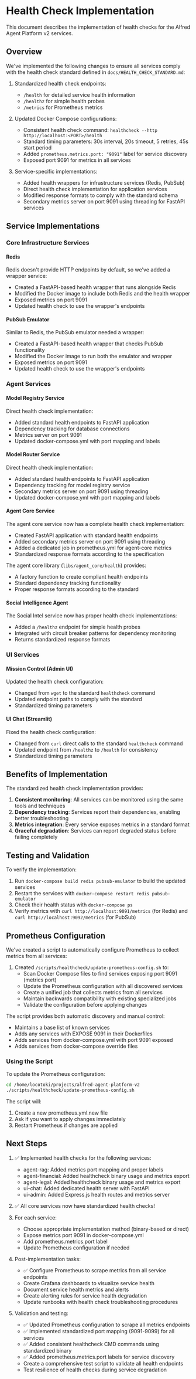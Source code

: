 # Health Check Implementation

This document describes the implementation of health checks for the Alfred Agent Platform v2 services.

## Overview

We've implemented the following changes to ensure all services comply with the health check standard defined in `docs/HEALTH_CHECK_STANDARD.md`:

1. Standardized health check endpoints:
   - `/health` for detailed service health information
   - `/healthz` for simple health probes
   - `/metrics` for Prometheus metrics

2. Updated Docker Compose configurations:
   - Consistent health check command: `healthcheck --http http://localhost:<PORT>/health`
   - Standard timing parameters: 30s interval, 20s timeout, 5 retries, 45s start period
   - Added `prometheus.metrics.port: "9091"` label for service discovery
   - Exposed port 9091 for metrics in all services

3. Service-specific implementations:
   - Added health wrappers for infrastructure services (Redis, PubSub)
   - Direct health check implementation for application services
   - Modified response formats to comply with the standard schema
   - Secondary metrics server on port 9091 using threading for FastAPI services

## Service Implementations

### Core Infrastructure Services

#### Redis

Redis doesn't provide HTTP endpoints by default, so we've added a wrapper service:

- Created a FastAPI-based health wrapper that runs alongside Redis
- Modified the Docker image to include both Redis and the health wrapper
- Exposed metrics on port 9091
- Updated health check to use the wrapper's endpoints

#### PubSub Emulator

Similar to Redis, the PubSub emulator needed a wrapper:

- Created a FastAPI-based health wrapper that checks PubSub functionality
- Modified the Docker image to run both the emulator and wrapper
- Exposed metrics on port 9091
- Updated health check to use the wrapper's endpoints

### Agent Services

#### Model Registry Service

Direct health check implementation:
- Added standard health endpoints to FastAPI application
- Dependency tracking for database connections
- Metrics server on port 9091
- Updated docker-compose.yml with port mapping and labels

#### Model Router Service

Direct health check implementation:
- Added standard health endpoints to FastAPI application
- Dependency tracking for model registry service
- Secondary metrics server on port 9091 using threading
- Updated docker-compose.yml with port mapping and labels

#### Agent Core Service

The agent core service now has a complete health check implementation:
- Created FastAPI application with standard health endpoints
- Added secondary metrics server on port 9091 using threading
- Added a dedicated job in prometheus.yml for agent-core metrics
- Standardized response formats according to the specification

The agent core library (`libs/agent_core/health`) provides:
- A factory function to create compliant health endpoints
- Standard dependency tracking functionality
- Proper response formats according to the standard

#### Social Intelligence Agent

The Social Intel service now has proper health check implementations:
- Added a `/healthz` endpoint for simple health probes
- Integrated with circuit breaker patterns for dependency monitoring
- Returns standardized response formats

### UI Services

#### Mission Control (Admin UI)

Updated the health check configuration:

- Changed from `wget` to the standard `healthcheck` command
- Updated endpoint paths to comply with the standard
- Standardized timing parameters

#### UI Chat (Streamlit)

Fixed the health check configuration:

- Changed from `curl` direct calls to the standard `healthcheck` command
- Updated endpoint from `/healthz` to `/health` for consistency
- Standardized timing parameters

## Benefits of Implementation

The standardized health check implementation provides:

1. **Consistent monitoring**: All services can be monitored using the same tools and techniques
2. **Dependency tracking**: Services report their dependencies, enabling better troubleshooting
3. **Metrics integration**: Every service exposes metrics in a standard format
4. **Graceful degradation**: Services can report degraded status before failing completely

## Testing and Validation

To verify the implementation:

1. Run `docker-compose build redis pubsub-emulator` to build the updated services
2. Restart the services with `docker-compose restart redis pubsub-emulator`
3. Check their health status with `docker-compose ps`
4. Verify metrics with `curl http://localhost:9091/metrics` (for Redis) and `curl http://localhost:9092/metrics` (for PubSub)

## Prometheus Configuration

We've created a script to automatically configure Prometheus to collect metrics from all services:

1. Created `/scripts/healthcheck/update-prometheus-config.sh` to:
   - Scan Docker Compose files to find services exposing port 9091 (metrics port)
   - Update the Prometheus configuration with all discovered services
   - Create a unified job that collects metrics from all services
   - Maintain backwards compatibility with existing specialized jobs
   - Validate the configuration before applying changes

The script provides both automatic discovery and manual control:
- Maintains a base list of known services
- Adds any services with EXPOSE 9091 in their Dockerfiles
- Adds services from docker-compose.yml with port 9091 exposed
- Adds services from docker-compose override files

### Using the Script

To update the Prometheus configuration:

```bash
cd /home/locotoki/projects/alfred-agent-platform-v2
./scripts/healthcheck/update-prometheus-config.sh
```

The script will:
1. Create a new prometheus.yml.new file
2. Ask if you want to apply changes immediately
3. Restart Prometheus if changes are applied

## Next Steps

1. ✅ Implemented health checks for the following services:
   - agent-rag: Added metrics port mapping and proper labels
   - agent-financial: Added healthcheck binary usage and metrics export
   - agent-legal: Added healthcheck binary usage and metrics export
   - ui-chat: Added dedicated health server with FastAPI
   - ui-admin: Added Express.js health routes and metrics server

2. ✅ All core services now have standardized health checks!

2. For each service:
   - Choose appropriate implementation method (binary-based or direct)
   - Expose metrics port 9091 in docker-compose.yml
   - Add prometheus.metrics.port label
   - Update Prometheus configuration if needed

3. Post-implementation tasks:
   - ✅ Configure Prometheus to scrape metrics from all service endpoints
   - Create Grafana dashboards to visualize service health
   - Document service health metrics and alerts
   - Create alerting rules for service health degradation
   - Update runbooks with health check troubleshooting procedures

4. Validation and testing:
   - ✅ Updated Prometheus configuration to scrape all metrics endpoints
   - ✅ Implemented standardized port mapping (9091-9099) for all services
   - ✅ Added consistent healthcheck CMD commands using standardized binary
   - ✅ Added prometheus.metrics.port labels for service discovery
   - Create a comprehensive test script to validate all health endpoints
   - Test resilience of health checks during service degradation
